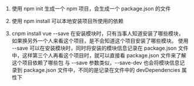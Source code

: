 1. 使用 npm init 生成一个 npm 项目，会生成一个 package.json 的文件

2. 使用 npm install 可以本地安装项目所使用的依赖

3. cnpm install vue --save 
在安装模块时，只有当事人知道安装了哪些模块，如果换另外一个人来看这个项目，是不会知道这个项目安装了哪些模块。
使用 --save 可以在安装模块时，同时将安装的模块信息记录在 package.json 文件中，这样第三个人再看这个项目时，就可以直接看 package.json 文件来了解这个项目依赖了哪些包
与 --save 参数类似，--save-dev 也会将模块信息记录到 package.json 文件中，不同的是记录在文件中的 devDependencies 属性下

